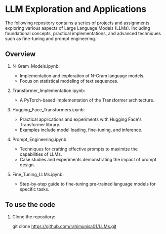# LLM Exploration and Applications

The following repository contains a series of projects and assignments exploring various aspects of Large Language Models (LLMs). Including foundational concepts, practical implementations, and advanced techniques such as fine-tuning and prompt engineering.

## Overview

1. N-Gram_Models.ipynb:
   - Implementation and exploration of N-Gram language models.
   - Focus on statistical modeling of text sequences.

2. Transformer_Implementation.ipynb:
   - A PyTorch-based implementation of the Transformer architecture.

3. Hugging_Face_Transformers.ipynb:
   - Practical applications and experiments with Hugging Face's Transformer library.
   - Examples include model loading, fine-tuning, and inference.

4. Prompt_Engineering.ipynb:
   - Techniques for crafting effective prompts to maximize the capabilities of LLMs.
   - Case studies and experiments demonstrating the impact of prompt design.

5. Fine_Tuning_LLMs.ipynb:
   - Step-by-step guide to fine-tuning pre-trained language models for specific tasks.


## To use the code

1. Clone the repository:


   git clone https://github.com/rahimunisa01/LLMs.git
